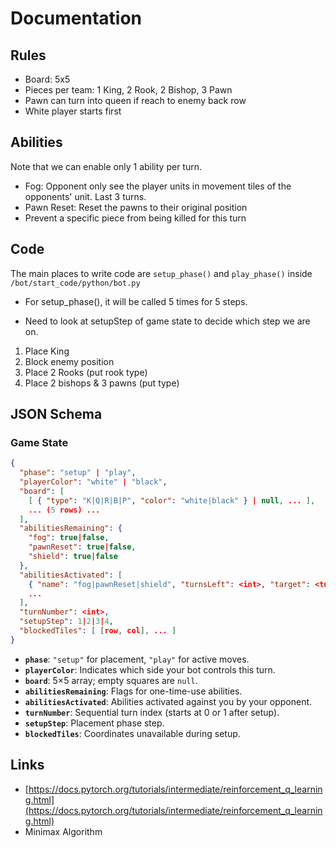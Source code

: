 # Documentation
## Rules
- Board: 5x5
- Pieces per team: 1 King, 2 Rook, 2 Bishop, 3 Pawn
- Pawn can turn into queen if reach to enemy back row
- White player starts first

## Abilities
Note that we can enable only 1 ability per turn.
- Fog: Opponent only see the player units in movement tiles of the opponents' unit. Last 3 turns.
- Pawn Reset: Reset the pawns to their original position
- Prevent a specific piece from being killed for this turn

## Code
The main places to write code are `setup_phase()` and `play_phase()` inside `/bot/start_code/python/bot.py`

- For setup_phase(), it will be called 5 times for 5 steps.
* Need to look at setupStep of game state to decide which step we are on.
1. Place King
2. Block enemy position
3. Place 2 Rooks (put rook type)
4. Place 2 bishops & 3 pawns (put type)

## JSON Schema
### Game State
```json
{
  "phase": "setup" | "play",
  "playerColor": "white" | "black",
  "board": [
    [ { "type": "K|Q|R|B|P", "color": "white|black" } | null, ... ],
    ... (5 rows) ...
  ],
  "abilitiesRemaining": {
    "fog": true|false,
    "pawnReset": true|false,
    "shield": true|false
  },
  "abilitiesActivated": [
    { "name": "fog|pawnReset|shield", "turnsLeft": <int>, "target": <tuple> | null },
    ...
  ],
  "turnNumber": <int>,
  "setupStep": 1|2|3|4,
  "blockedTiles": [ [row, col], ... ]
}
```

* **`phase`**: `"setup"` for placement, `"play"` for active moves.
* **`playerColor`**: Indicates which side your bot controls this turn.
* **`board`**: 5×5 array; empty squares are `null`.
* **`abilitiesRemaining`**: Flags for one-time-use abilities.
* **`abilitiesActivated`**: Abilities activated against you by your opponent.
* **`turnNumber`**: Sequential turn index (starts at 0 or 1 after setup).
* **`setupStep`**: Placement phase step.
* **`blockedTiles`**: Coordinates unavailable during setup.

## Links
- [https://docs.pytorch.org/tutorials/intermediate/reinforcement_q_learning.html](https://docs.pytorch.org/tutorials/intermediate/reinforcement_q_learning.html)
- Minimax Algorithm
